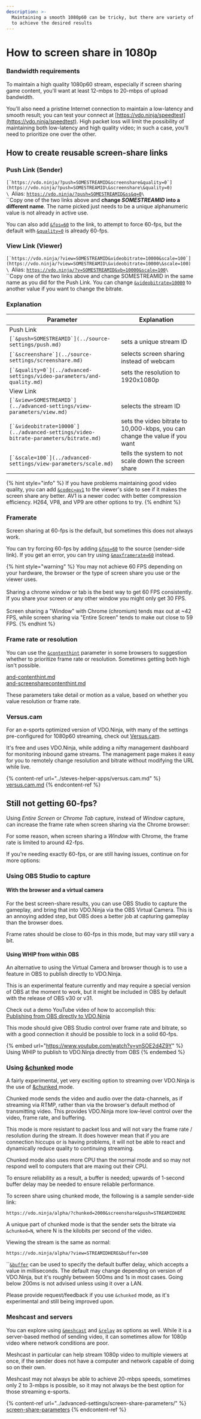 ```yaml
---
description: >-
  Maintaining a smooth 1080p60 can be tricky, but there are variety of options
  to achieve the desired results
---
```


# How to screen share in 1080p

### Bandwidth requirements

To maintain a high quality 1080p60 stream, especially if screen sharing game content, you'll want at least 12-mbps to 20-mbps of upload bandwidth.

You'll also need a pristine Internet connection to maintain a low-latency and smooth result; you can test your connect at [https://vdo.ninja/speedtest](https://vdo.ninja/speedtest). High packet loss will limit the possibility of maintaining both low-latency and high quality video; in such a case, you'll need to prioritize one over the other.

## How to create reusable screen-share links

### Push Link (Sender)

``[`https://vdo.ninja/?push=SOMESTREAMID&screenshare&quality=0`](https://vdo.ninja/?push=SOMESTREAMID\&screenshare\&quality=0)``\
``\
``Alias:  [`https://vdo.ninja/?push=SOMESTREAMID&ss&q=0`](https://vdo.ninja/?push=SOMESTREAMID\&ss\&q=0)``\
``\
``Copy one of the two links above and **change **_**SOMESTREAMID**_** into a different name**. The name picked just needs to be a unique alphanumeric value is not already in active use.

You can also add [`&fps=60`](../advanced-settings/video-parameters/and-fps.md) to the link, to attempt to force 60-fps, but the default with [`&quality=0`](../advanced-settings/video-parameters/and-quality.md) is already 60-fps.

### View Link (Viewer)

``[`https://vdo.ninja/?view=SOMESTREAMID&videobitrate=10000&scale=100`](https://vdo.ninja/?view=SOMESTREAMID\&videobitrate=10000\&scale=100)``\
``\
``Alias:  [`https://vdo.ninja/?v=SOMESTREAMID&vb=10000&scale=100`](https://vdo.ninja/?v=SOMESTREAMID\&vb=10000\&scale=100)``\
``\
``Copy one of the two links above and change SOMESTREAMID in the same name as you did for the Push Link. You can change [`&videobitrate=10000`](../advanced-settings/video-bitrate-parameters/bitrate.md) to another value if you want to change the bitrate.

### Explanation

| Parameter                                                                             | Explanation                                                                 |
| ------------------------------------------------------------------------------------- | --------------------------------------------------------------------------- |
| Push Link                                                                             |                                                                             |
| ``[`&push=SOMESTREAMID`](../source-settings/push.md)``                                | sets a unique stream ID                                                     |
| ``[`&screenshare`](../source-settings/screenshare.md)``                               | selects screen sharing instead of webcam                                    |
| ``[`&quality=0`](../advanced-settings/video-parameters/and-quality.md)``              | sets the resolution to 1920x1080p                                           |
| View Link                                                                             |                                                                             |
| ``[`&view=SOMESTREAMID`](../advanced-settings/view-parameters/view.md)``              | selects the stream ID                                                       |
| ``[`&videobitrate=10000`](../advanced-settings/video-bitrate-parameters/bitrate.md)`` | sets the video bitrate to 10,000-kbps, you can change the value if you want |
| ``[`&scale=100`](../advanced-settings/view-parameters/scale.md)``                     | tells the system to not scale down the screen share                         |

{% hint style="info" %}
If you have problems maintaining good video quality, you can add [`&codec=av1`](../advanced-settings/view-parameters/codec.md) to the viewer's side to see if it makes the screen share any better. AV1 is a newer codec with better compression efficiency. H264, VP8, and VP9 are other options to try.
{% endhint %}

### Framerate

Screen sharing at 60-fps is the default, but sometimes this does not always work.

You can try forcing 60-fps by adding [`&fps=60`](../advanced-settings/video-parameters/and-fps.md) to the source (sender-side link). If you get an error, you can try using [`&maxframerate=60`](../source-settings/and-maxframerate.md) instead.

{% hint style="warning" %}
You may not achieve 60 FPS depending on your hardware, the browser or the type of screen share you use or the viewer uses.\
\
Sharing a chrome window or tab is the best way to get 60 FPS consistently. If you share your screen or any other window you might only get 30 FPS.\
\
Screen sharing a "Window" with Chrome (chromium) tends max out at \~42 FPS, while screen sharing via "Entire Screen" tends to make out close to 59 FPS.
{% endhint %}

### Frame rate or resolution

You can use the [`&contenthint`](../advanced-settings/video-parameters/and-contenthint.md) parameter in some browsers to suggestion whether to prioritize frame rate or resolution. Sometimes getting both high isn't possible.

[and-contenthint.md](../advanced-settings/video-parameters/and-contenthint.md "mention")\
[and-screensharecontenthint.md](../advanced-settings/screen-share-parameters/and-screensharecontenthint.md "mention")

These parameters take detail or motion as a value, based on whether you value resolution or frame rate.

### Versus.cam&#x20;

For an e-sports optimized version of VDO.Ninja, with many of the settings pre-configured for 1080p60 streaming, check out [Versus.cam](../steves-helper-apps/versus.cam.md).

It's free and uses VDO.Ninja, while adding a nifty management dashboard for monitoring inbound game streams. The management page makes it easy for you to remotely change resolution and bitrate without modifying the URL while live.

{% content-ref url="../steves-helper-apps/versus.cam.md" %}
[versus.cam.md](../steves-helper-apps/versus.cam.md)
{% endcontent-ref %}

## Still not getting 60-fps?

Using _Entire Screen_ or _Chrome Tab_ capture, instead of _Window_ capture, can increase the frame rate when screen sharing via the Chrome browser:

For some reason, when screen sharing a _Window_ with Chrome, the frame rate is limited to around 42-fps.

If you're needing exactly 60-fps, or are still having issues, continue on for more options:

### Using OBS Studio to capture

#### With the browser and a virtual camera

For the best screen-share results, you can use OBS Studio to capture the gameplay, and bring that into VDO.Ninja via the OBS Virtual Camera. This is an annoying added step, but OBS does a better job at capturing gameplay than the browser does.

Frame rates should be close to 60-fps in this mode, but may vary still vary a bit.

#### Using WHIP from within OBS

An alternative to using the Virtual Camera and browser though is to use a feature in OBS to publish directly to VDO.Ninja.

This is an experimental feature currently and may require a special version of OBS at the moment to work, but it might be included in OBS by default with the release of OBS v30 or v31.

Check out a demo YouTube video of how to accomplish this:\
[Publishing from OBS directly to VDO.Ninja](https://www.youtube.com/watch?v=ynSOE2d4Z9Y)

This mode should give OBS Studio control over frame rate and bitrate, so with a good connection it should be possible to lock in a solid 60-fps.

{% embed url="https://www.youtube.com/watch?v=ynSOE2d4Z9Y" %}
Using WHIP to publish to VDO.Ninja directly from OBS
{% endembed %}

### Using [\&chunked](../newly-added-parameters/and-chunked.md) mode

A fairly experimental, yet very exciting option to streaming over VDO.Ninja is the use of [\&chunked ](../newly-added-parameters/and-chunked.md)mode.

Chunked mode sends the video and audio over the data-channels, as if streaming via RTMP, rather than via the browser's default method of transmitting video. This provides VDO.Ninja more low-level control over the video, frame rate, and buffering.

This mode is more resistant to packet loss and will not vary the frame rate / resolution during the stream.  It does however mean that if you are connection hiccups or is having problems, it will not be able to react and dynamically reduce quality to continuing streaming.

Chunked mode also uses more CPU than the normal mode and so may not respond well to computers that are maxing out their CPU.

To ensure reliability as a result, a buffer is needed; upwards of 1-second buffer delay may be needed to ensure reliable performance.

To screen share using chunked mode, the following is a sample sender-side link:

```
https://vdo.ninja/alpha/?chunked=2000&screenshare&push=STREAMIDHERE
```

A unique part of chunked mode is that the sender sets the bitrate via `&chunked=N`, where N is the kilobits per second of the video.&#x20;

Viewing the stream is the same as normal:

```
https://vdo.ninja/alpha/?view=STREAMIDHERE&buffer=500
```

``[`&buffer`](../advanced-settings/view-parameters/buffer.md) can be used to specify the default buffer delay, which accepts a value in milliseconds. The default may change depending on version of VDO.Ninja, but it's roughly between 500ms and 1s in most cases.  Going below 200ms is not advised unless using it over a LAN.

Please provide request/feedback if you use `&chunked` mode, as it's experimental and still being improved upon.

### Meshcast and servers

You can explore using [`&meshcast`](../newly-added-parameters/and-meshcast.md) and [`&relay`](../general-settings/and-relay.md) as options as well. While it is a server-based method of sending video, it can sometimes allow for 1080p video where network conditions are poor.

Meshcast in particular can help stream 1080p video to multiple viewers at once, if the sender does not have a computer and network capable of doing so on their own.

Meshcast may not always be able to achieve 20-mbps speeds, sometimes only 2 to 3-mbps is possible, so it may not always be the best option for those streaming e-sports.

{% content-ref url="../advanced-settings/screen-share-parameters/" %}
[screen-share-parameters](../advanced-settings/screen-share-parameters/)
{% endcontent-ref %}
